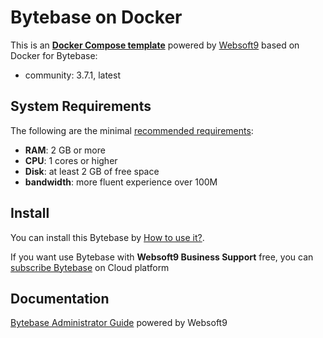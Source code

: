 # Bytebase on Docker  

This is an **[Docker Compose template](https://github.com/Websoft9/docker-library)** powered by [Websoft9](https://www.websoft9.com) based on Docker for Bytebase:


 - community:  3.7.1, latest


## System Requirements

The following are the minimal [recommended requirements](https://bytebase.com/docs/get-started/self-host/#docker):

* **RAM**: 2 GB or more
* **CPU**: 1 cores or higher
* **Disk**: at least 2 GB of free space
* **bandwidth**: more fluent experience over 100M  

## Install

You can install this Bytebase by [How to use it?](https://github.com/Websoft9/docker-library#how-to-use-it).   

If you want use Bytebase with **Websoft9 Business Support** free, you can [subscribe Bytebase](https://www.websoft9.com/apps) on Cloud platform

## Documentation

[Bytebase Administrator Guide](https://support.websoft9.com/docs/bytebase) powered by Websoft9